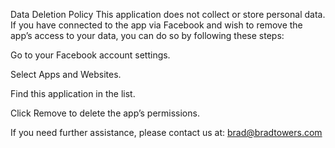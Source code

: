 Data Deletion Policy
This application does not collect or store personal data. If you have connected to the app via Facebook and wish to remove the app’s access to your data, you can do so by following these steps:

Go to your Facebook account settings.

Select Apps and Websites.

Find this application in the list.

Click Remove to delete the app’s permissions.

If you need further assistance, please contact us at:
brad@bradtowers.com
